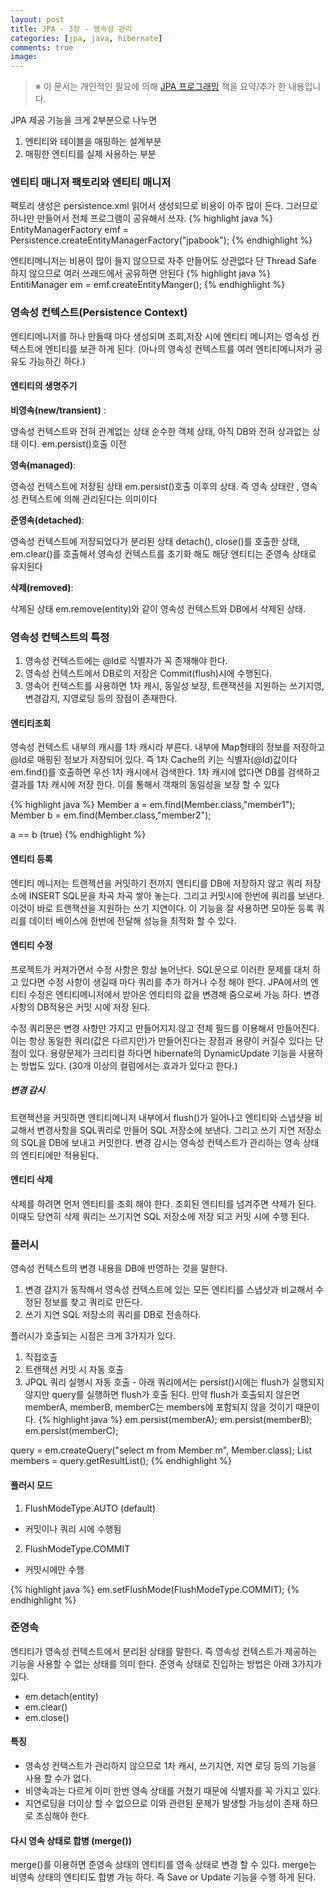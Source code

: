 ```yaml
---
layout: post
title: JPA - 3장 - 영속성 관리
categories: [jpa, java, hibernate]
comments: true
image:
---
```

> ※ 이 문서는 개인적인 필요에 의해 [JPA 프로그래밍](http://www.acornpub.co.kr/book/jpa-programmig) 책을 요약/추가 한 내용입니다.

JPA 제공 기능을 크게 2부분으로 나누면

  1. 엔티티와 테이블을 매핑하는 설계부분
  2. 매핑한 엔티티를 실제 사용하는 부분

### 엔티티 매니저 팩토리와 엔티티 매니저
팩토리 생성은 persistence.xml 읽어서 생성되므로 비용이 아주 많이 든다. 그러므로 하나만 만들어서 전체 프로그램이 공유해서 쓰자.
{% highlight java %}
EntityManagerFactory emf = Persistence.createEntityManagerFactory("jpabook");
{% endhighlight %}

엔티티메니저는 비용이 많이 들지 않으므로 자주 만들어도 상관없다 단 Thread Safe 하지 않으므로 여러 쓰래드에서 공유하면 안된다
{% highlight java %}
EntitiManager em = emf.createEntityManger();
{% endhighlight %}


### 영속성 컨텍스트(Persistence Context)
엔티티메니저를 하나 만들때 마다 생성되며 조회,저장 시에 엔티티 메니저는 영속성 컨텍스트에 엔티티를 보관 하게 된다.
(아나의 영속성 컨텍스트를 여러 엔티티메니저가 공유도 가능하긴 하다.)


#### 엔티티의 생명주기
**비영속(new/transient)** :

영속성 컨텍스트와 전혀 관계없는 상태
순수한 객체 상태, 아직 DB와 전혀 상과없는 상태 이다. em.persist()호출 이전

**영속(managed)**:

영속성 컨텍스트에 저장된 상태
em.persist()호출 이후의 상태. 즉 영속 상태란 , 영속성 컨텍스트에 의해 관리된다는 의미이다

**준영속(detached)**:

영속성 컨텍스트에 저장되었다가 분리된 상태
detach(), close()를 호출한 상태, em.clear()를 호출해서 영속성 컨텍스트를 초기화 해도 해당 엔티티는 준영속 상태로 유지된다

**삭제(removed)**:

삭제된 상태
em.remove(entity)와 같이 영속성 컨텍스트와 DB에서 삭제된 상태.


### 영속성 컨텍스트의 특정
1. 영속성 컨텍스트에는 @Id로 식별자가 꼭 존재해야 한다.
2. 영속성 컨텍스트에서 DB로의 저장은 Commit(flush)시에 수행된다.
3. 영속어 컨텍스트를 사용하면 1차 캐시, 동일성 보장, 트랜잭션을 지원하는 쓰기지영, 변경감지, 지영로딩 등의 장점이 존재한다.


#### 엔티티조회
영속성 컨텍스트 내부의 캐시를 1차 캐시라 부른다. 내부에 Map형태의 정보를 저장하고 @Id로 매핑된 정보가 저장되어 있다. 즉 1차 Cache의 키는 식별자(@Id)값이다
em.find()를 호출하면 우선 1차 캐시에서 검색한다. 1차 캐시에 없다면 DB를 검색하고 결과를 1차 캐시에 저장 한다. 이를 통해서 객채의 동일성을 보장 할 수 있다

{% highlight java %}
Member a = em.find(Member.class,"member1");
Member b = em.find(Member.class,"member2");

a == b (true)
{% endhighlight %}

#### 엔티티 등록
엔티티 메니저는 트랜젝션을 커밋하기 전까지 엔티티를 DB에 저장하지 않고 쿼리 저장소에 INSERT SQL문을 차곡 차곡 쌓아 놓는다. 그리고 커밋시에 한번에 쿼리를 보낸다. 이것이 바로 트랜잭션을 지원하는 쓰기 지연이다. 이 기능을 잘 사용하면 모아둔 등록 쿼리를 데이터 베이스에 한번에 전달해 성능을 최적화 할 수 있다.

#### 엔티티 수정
프로젝트가 커져가면서 수정 사항은 항상 늘어난다. SQL문으로 이러한 문제를 대처 하고 있다면 수정 사항이 생길때 마다 쿼리를 추가 하거나 수정 해야 한다.
JPA에서의 엔티티 수정은 엔티티메니저에서 받아온 엔티티의 값을 변경해 줌으로써 가능 하다. 변경사항의 DB적용은 커밋 시에 저장 된다.

수정 쿼리문은 변경 사항만 가지고 만들어지지 않고 전체 필드를 이용해서 만들어진다. 이는 항상 동일한 쿼리(값은 다르지만)가 만들어진다는 장점과 용량이 커질수 있다는 단점이 있다. 용량문제가 크리티컬 하다면 hibernate의 DynamicUpdate 기능을 사용하는 방법도 있다. (30개 이상의 컬럼에서는 효과가 있다고 한다.)

##### 변경 감시
트랜잭션을 커밋하면 엔티티메니저 내부에서 flush()가 일어나고 엔티티와 스냅샷을 비교해서 변경사항을 SQL쿼리로 만들어 SQL 저장소에 보낸다. 그리고 쓰기 지연 저장소의 SQL을 DB에 보내고 커밋한다. 변경 감시는 영속성 컨텍스트가 관리하는 영속 상태의 엔티티에만 적용된다.

#### 엔티티 삭제
삭제를 하려면 먼저 엔티티를 조회 해야 한다. 조회된 엔티티를 넘겨주면 삭제가 된다. 이때도 당연히 삭제 쿼리는 쓰기지연 SQL 저장소에 저장 되고 커밋 시에 수행 된다.


### 플러시
영속성 컨텍스트의 변경 내용을 DB에 반영하는 것을 말한다.

1. 변경 감지가 동작해서 영속성 컨텍스트에 있는 모든 엔티티를 스냅샷과 비교해서 수정된 정보를 찾고 쿼리로 만든다.
2. 쓰기 지연 SQL 저장소의 쿼리를 DB로 전송하다.

플러시가 호출되는 시점은 크게 3가지가 있다.

1. 직접호출
2. 트랜잭션 커밋 시 자동 호출
3. JPQL 쿼리 실행시 자동 호출 - 아래 쿼리에서는 persist()시에는 flush가 실행되지 않지만 query를 실행하면 flush가 호출 된다. 만약 flush가 호출되지 않은면 memberA, memberB, memberC는 members에 포함되지 않을 것이기 때문이다.
{% highlight java %}
em.persist(memberA);
em.persist(memberB);
em.persist(memberC);

query = em.createQuery("select m from Member m", Member.class);
List<Member> members = query.getResultList();
{% endhighlight %}

#### 플러시 모드
1. FlushModeType.AUTO (default)
  * 커밋이나 쿼리 시에 수행됨
2. FlushModeType.COMMIT
  * 커밋시에만 수행

{% highlight java %}
em.setFlushMode(FlushModeType.COMMIT);
{% endhighlight %}


### 준영속
엔티티가 영속성 컨텍스트에서 분리된 상태를 말한다. 즉 영속성 컨텍스트가 제공하는 기능을 사용할 수 없는 상태를 의미 한다. 준영속 상태로 진입하는 방법은 아래 3가지가 있다.

* em.detach(entity)
* em.clear()
* em.close()

#### 특징
* 영속성 컨택스트가 관리하지 않으므로 1차 캐시, 쓰기지연, 지연 로딩 등의 기능을 사용 할 수가 없다.
* 비영속과는 다르게 이미 한번 영속 상태를 거쳤기 때문에 식별자를 꼭 가지고 있다.
* 지연로딩을 더이상 할 수 없으므로 이와 관련된 문제가 발생할 가능성이 존재 하므로 조심해야 한다.

#### 다시 영속 상태로 합병 (merge())
merge()를 이용하면 준영속 상태의 엔티티를 영속 상태로 변경 할 수 있다. merge는 비영속 상태의 엔티티도 합병 가능 하다. 즉 Save or Update 기능을 수행 하게 된다.
<!--more-->
